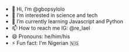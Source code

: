 - 👋 Hi, I’m @gbopsylolo
- 👀 I’m interested in science and tech
- 🌱 I’m currently learning Javascript and Python
- 📫 How to reach me IG: @re_lael
- 😄 Pronouns: he/him/his
- ⚡ Fun fact: I'm Nigerian 🇳🇬

<!---
gbopsylolo/gbopsylolo is a ✨ special ✨ repository because its `README.md` (this file) appears on your GitHub profile.
You can click the Preview link to take a look at your changes.
--->

